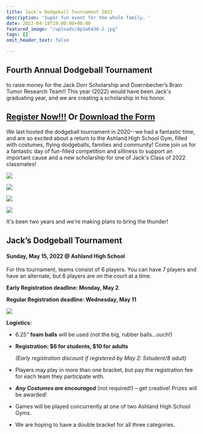 ```yaml
---
title: Jack's Dodgeball Tournament 2022
description: 'Super fun event for the whole family. '
date: 2022-04-18T19:00:00+00:00
featured_image: "/uploads/4p3a6436-2.jpg"
tags: []
omit_header_text: false

---
```

## Fourth Annual Dodgeball Tournament

to raise money for the Jack Dorr Scholarship and Doernbecher’s Brain Tumor Research Team!! This year (2022) would have been Jack's graduating year, and we are creating a scholarship in his honor.

## [Register Now!!!](https://forms.gle/SUWy5Y6yRrQrF8vH8 "Registration Form") Or [Download the Form](https://drive.google.com/file/d/1ATbbPHhvLVVyJBiUZ6chm3iKkL8n_7Mi/view?usp=sharing "Downlad the Form")

We last hosted the dodgeball tournament in 2020--we had a fantastic time, and are so excited about a return to the Ashland High School Gym, filled with costumes, flying dodgeballs, families and community! Come join us for a fantastic day of fun-filled competition and silliness to support an important cause and a new scholarship for one of Jack's Class of 2022 classmates!

![](/uploads/screen-shot-2022-04-17-at-9-13-04-pm.png)

![](/uploads/4p3a6310-2.jpg)

![](/uploads/4p3a6411-2.jpg)

![](/uploads/4p3a6517-2.jpg)

It's been two years and we're making plans to bring the thunder!

## **Jack’s Dodgeball Tournament**

#### **Sunday, May 15, 2022 @ Ashland High School**

For this tournament, teams consist of 6 players. You can have 7 players and have an alternate, but 6 players are on the court at a time.

**Early Registration deadline: Monday, May 2**.

**Regular Registration deadline: Wednesday, May 11**

![](/uploads/divisions.png)

**Logistics:**

* 6.25” **foam balls** will be used (not the big, rubber balls…ouch!)
* **Registration: $6 for students, $10 for adults**

  _(Early registration discount if registered by May 2: $5 student/$8 adult)_
* Players may play in more than one bracket, but pay the registration fee for each team they participate with.
* **_Any Costumes are encouraged_** (not required!) – get creative! Prizes will be awarded!
* Games will be played concurrently at one of two Ashland High School Gyms.
* We are hoping to have a double bracket for all three categories.